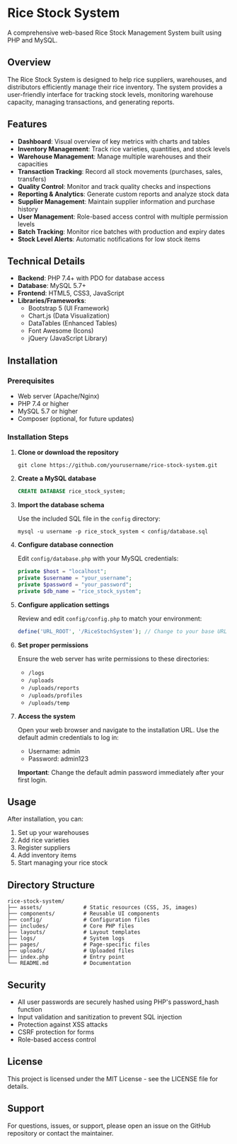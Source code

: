 # Rice Stock System

A comprehensive web-based Rice Stock Management System built using PHP and MySQL.

## Overview

The Rice Stock System is designed to help rice suppliers, warehouses, and distributors efficiently manage their rice inventory. The system provides a user-friendly interface for tracking stock levels, monitoring warehouse capacity, managing transactions, and generating reports.

## Features

- **Dashboard**: Visual overview of key metrics with charts and tables
- **Inventory Management**: Track rice varieties, quantities, and stock levels
- **Warehouse Management**: Manage multiple warehouses and their capacities
- **Transaction Tracking**: Record all stock movements (purchases, sales, transfers)
- **Quality Control**: Monitor and track quality checks and inspections
- **Reporting & Analytics**: Generate custom reports and analyze stock data
- **Supplier Management**: Maintain supplier information and purchase history
- **User Management**: Role-based access control with multiple permission levels
- **Batch Tracking**: Monitor rice batches with production and expiry dates
- **Stock Level Alerts**: Automatic notifications for low stock items

## Technical Details

- **Backend**: PHP 7.4+ with PDO for database access
- **Database**: MySQL 5.7+
- **Frontend**: HTML5, CSS3, JavaScript
- **Libraries/Frameworks**:
  - Bootstrap 5 (UI Framework)
  - Chart.js (Data Visualization)
  - DataTables (Enhanced Tables)
  - Font Awesome (Icons)
  - jQuery (JavaScript Library)

## Installation

### Prerequisites

- Web server (Apache/Nginx)
- PHP 7.4 or higher
- MySQL 5.7 or higher
- Composer (optional, for future updates)

### Installation Steps

1. **Clone or download the repository**

   ```
   git clone https://github.com/yourusername/rice-stock-system.git
   ```

2. **Create a MySQL database**

   ```sql
   CREATE DATABASE rice_stock_system;
   ```

3. **Import the database schema**

   Use the included SQL file in the `config` directory:

   ```
   mysql -u username -p rice_stock_system < config/database.sql
   ```

4. **Configure database connection**

   Edit `config/database.php` with your MySQL credentials:

   ```php
   private $host = "localhost";
   private $username = "your_username";
   private $password = "your_password";
   private $db_name = "rice_stock_system";
   ```

5. **Configure application settings**

   Review and edit `config/config.php` to match your environment:

   ```php
   define('URL_ROOT', '/RiceStochSystem'); // Change to your base URL
   ```

6. **Set proper permissions**

   Ensure the web server has write permissions to these directories:
   - `/logs`
   - `/uploads`
   - `/uploads/reports`
   - `/uploads/profiles`
   - `/uploads/temp`

7. **Access the system**

   Open your web browser and navigate to the installation URL. 
   Use the default admin credentials to log in:
   - Username: admin
   - Password: admin123

   **Important**: Change the default admin password immediately after your first login.

## Usage

After installation, you can:

1. Set up your warehouses
2. Add rice varieties
3. Register suppliers
4. Add inventory items
5. Start managing your rice stock

## Directory Structure

```
rice-stock-system/
├── assets/             # Static resources (CSS, JS, images)
├── components/         # Reusable UI components
├── config/             # Configuration files
├── includes/           # Core PHP files
├── layouts/            # Layout templates
├── logs/               # System logs
├── pages/              # Page-specific files
├── uploads/            # Uploaded files
├── index.php           # Entry point
└── README.md           # Documentation
```

## Security

- All user passwords are securely hashed using PHP's password_hash function
- Input validation and sanitization to prevent SQL injection
- Protection against XSS attacks
- CSRF protection for forms
- Role-based access control

## License

This project is licensed under the MIT License - see the LICENSE file for details.

## Support

For questions, issues, or support, please open an issue on the GitHub repository or contact the maintainer. 
